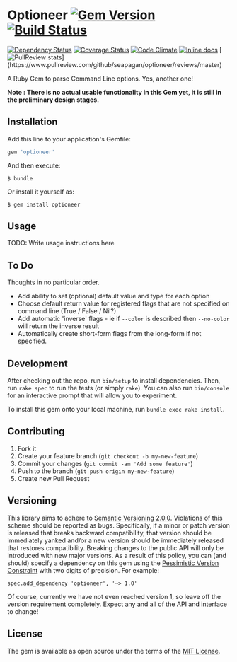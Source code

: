 # Optioneer [![Gem Version](https://badge.fury.io/rb/optioneer.svg)](http://badge.fury.io/rb/optioneer)[![Build Status](https://travis-ci.org/seapagan/optioneer.svg)](https://travis-ci.org/seapagan/optioneer)

[![Dependency Status](https://gemnasium.com/seapagan/optioneer.svg)](https://gemnasium.com/seapagan/optioneer)
[![Coverage Status](https://coveralls.io/repos/seapagan/optioneer/badge.svg?branch=master&service=github)](https://coveralls.io/github/seapagan/optioneer?branch=master)
[![Code Climate](https://codeclimate.com/github/seapagan/optioneer/badges/gpa.svg)](https://codeclimate.com/github/seapagan/optioneer)
[![Inline docs](http://inch-ci.org/github/seapagan/optioneer.svg?branch=master)](http://inch-ci.org/github/seapagan/optioneer)
[![PullReview stats](https://www.pullreview.com/github/seapagan/optioneer/badges/master.svg?)](https://www.pullreview.com/github/seapagan/optioneer/reviews/master)

A Ruby Gem to parse Command Line options. Yes, another one!

__Note : There is no actual usable functionality in this Gem yet, it is still in the preliminary design stages.__

## Installation

Add this line to your application's Gemfile:

```ruby
gem 'optioneer'
```

And then execute:

    $ bundle

Or install it yourself as:

    $ gem install optioneer

## Usage

TODO: Write usage instructions here

## To Do
Thoughts in no particular order.

- Add ability to set (optional) default value and type for each option
- Choose default return value for registered flags that are not specified on command line (True / False / Nil?)
- Add automatic 'inverse' flags - ie if `--color` is described then `--no-color` will return the inverse result
- Automatically create short-form flags from the long-form if not specified.

## Development

After checking out the repo, run `bin/setup` to install dependencies. Then, run `rake spec` to run the tests (or simply `rake`). You can also run `bin/console` for an interactive prompt that will allow you to experiment.

To install this gem onto your local machine, run `bundle exec rake install`.

## Contributing

1. Fork it
2. Create your feature branch (`git checkout -b my-new-feature`)
3. Commit your changes (`git commit -am 'Add some feature'`)
4. Push to the branch (`git push origin my-new-feature`)
5. Create new Pull Request

## Versioning

This library aims to adhere to [Semantic Versioning 2.0.0][semver]. Violations
of this scheme should be reported as bugs. Specifically, if a minor or patch
version is released that breaks backward compatibility, that version should be
immediately yanked and/or a new version should be immediately released that
restores compatibility. Breaking changes to the public API will only be
introduced with new major versions. As a result of this policy, you can (and
should) specify a dependency on this gem using the [Pessimistic Version
Constraint][pvc] with two digits of precision. For example:

    spec.add_dependency 'optioneer', '~> 1.0'

Of course, currently we have not even reached version 1, so leave off the version requirement completely. Expect any and all of the API and interface to change!

[semver]: http://semver.org/
[pvc]: http://guides.rubygems.org/patterns/#pessimistic-version-constraint

## License

The gem is available as open source under the terms of the [MIT License](http://opensource.org/licenses/MIT).
